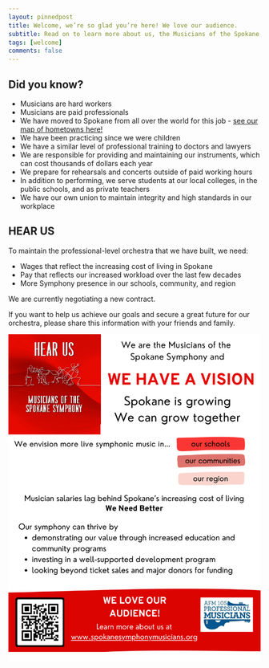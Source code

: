 ```yaml
---
layout: pinnedpost
title: Welcome, we’re so glad you’re here! We love our audience.
subtitle: Read on to learn more about us, the Musicians of the Spokane Symphony.
tags: [welcome]
comments: false
---
```


## Did you know?

* Musicians are hard workers
* Musicians are paid professionals
* We have moved to Spokane from all over the world for this job - [see our map of hometowns here!](/about-us)
* We have been practicing since we were children
* We have a similar level of professional training to doctors and lawyers
* We are responsible for providing and maintaining our instruments, which can cost thousands of dollars each year
* We prepare for rehearsals and concerts outside of paid working hours
* In addition to performing, we serve students at our local colleges, in the public schools, and as private teachers
* We have our own union to maintain integrity and high standards in our workplace

## HEAR US

To maintain the professional-level orchestra that we have built, we need:

* Wages that reflect the increasing cost of living in Spokane
* Pay that reflects our increased workload over the last few decades
* More Symphony presence in our schools, community, and region

We are currently negotiating a new contract.

If you want to help us achieve our goals and secure a great future for our orchestra, please share this information with your friends and family.

![flyer](/assets/img/2023-09-01-welcome/hear-us-leaflet.png)
